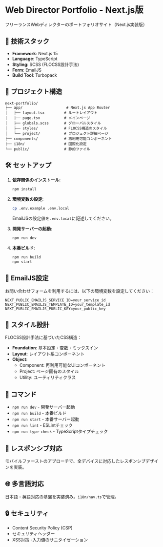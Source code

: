 # Web Director Portfolio - Next.js版

フリーランスWebディレクターのポートフォリオサイト（Next.js実装版）

## 🚀 技術スタック

- **Framework**: Next.js 15
- **Language**: TypeScript
- **Styling**: SCSS (FLOCSS設計手法)
- **Form**: EmailJS
- **Build Tool**: Turbopack

## 📁 プロジェクト構造

```
next-portfolio/
├── app/                    # Next.js App Router
│   ├── layout.tsx         # ルートレイアウト
│   ├── page.tsx           # メインページ
│   ├── globals.scss       # グローバルスタイル
│   ├── styles/            # FLOCSS構造のスタイル
│   └── project/           # プロジェクト詳細ページ
├── components/            # 再利用可能コンポーネント
├── i18n/                  # 国際化設定
└── public/                # 静的ファイル
```

## 🛠️ セットアップ

1. **依存関係のインストール**:
   ```bash
   npm install
   ```

2. **環境変数の設定**:
   ```bash
   cp .env.example .env.local
   ```
   EmailJSの設定値を`.env.local`に記述してください。

3. **開発サーバーの起動**:
   ```bash
   npm run dev
   ```

4. **本番ビルド**:
   ```bash
   npm run build
   npm start
   ```

## 📧 EmailJS設定

お問い合わせフォームを利用するには、以下の環境変数を設定してください：

```env
NEXT_PUBLIC_EMAILJS_SERVICE_ID=your_service_id
NEXT_PUBLIC_EMAILJS_TEMPLATE_ID=your_template_id
NEXT_PUBLIC_EMAILJS_PUBLIC_KEY=your_public_key
```

## 🎨 スタイル設計

FLOCSS設計手法に基づいたCSS構造：

- **Foundation**: 基本設定・変数・ミックスイン
- **Layout**: レイアウト系コンポーネント
- **Object**: 
  - Component: 再利用可能なUIコンポーネント
  - Project: ページ固有のスタイル
  - Utility: ユーティリティクラス

## 🔧 コマンド

- `npm run dev` - 開発サーバー起動
- `npm run build` - 本番ビルド
- `npm run start` - 本番サーバー起動
- `npm run lint` - ESLintチェック
- `npm run type-check` - TypeScriptタイプチェック

## 📱 レスポンシブ対応

モバイルファーストのアプローチで、全デバイスに対応したレスポンシブデザインを実装。

## 🌐 多言語対応

日本語・英語対応の基盤を実装済み。`i18n/nav.ts`で管理。

## 🔒 セキュリティ

- Content Security Policy (CSP)
- セキュリティヘッダー
- XSS対策
-入力値のサニタイゼーション
